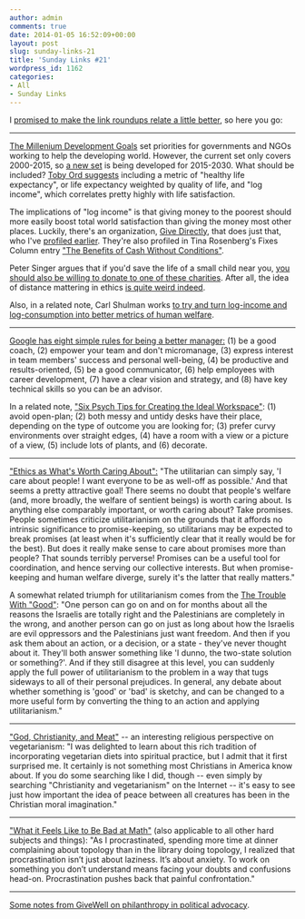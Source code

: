 ```yaml
---
author: admin
comments: true
date: 2014-01-05 16:52:09+00:00
layout: post
slug: sunday-links-21
title: 'Sunday Links #21'
wordpress_id: 1162
categories:
- All
- Sunday Links
---
```


I [promised to make the link roundups relate a little better](http://everydayutilitarian.com/essays/sunday-links-20/#comment-1284119265), so here you go:

***

[The Millenium Development Goals](https://en.wikipedia.org/wiki/Millennium_Development_Goals) set priorities for governments and NGOs working to help the developing world.  However, the current set only covers 2000-2015, so [a new set](http://www.post2015hlp.org/the-report/) is being developed for 2015-2030.  What should be included?  [Toby Ord suggests](http://givingwhatwecan.org/blog/2013-07-30/measuring-what-matters-two-key-indicators-for-the-successor-development-goals) including a metric of "healthy life expectancy", or life expectancy weighted by quality of life, and "log income", which correlates pretty highly with life satisfaction.

The implications of "log income" is that giving money to the poorest should more easily boost total world satisfaction than giving the money most other places.  Luckily, there's an organization, [Give Directly](http://www.givedirectly.org), that does just that, who I've [profiled earlier](http://www.everydayutilitarian.com/essays/givedirectly-the-best-gift-you-can-make-this-christmas/).  They're also profiled in Tina Rosenberg's Fixes Column entry ["The Benefits of Cash Without Conditions"](http://opinionator.blogs.nytimes.com/2013/08/28/the-benefits-of-cash-without-conditions).

Peter Singer argues that if you'd save the life of a small child near you, [you should also be willing to donate to one of these charities](http://www.alternet.org/story/146958/peter_singer%3A_would_you_save_the_life_of_a_child).  After all, the idea of distance mattering in ethics [is quite weird indeed](http://slatestarcodex.com/2013/05/17/newtonian-ethics/).

Also, in a related note, Carl Shulman works [to try and turn log-income and log-consumption into better metrics of human welfare](http://reflectivedisequilibrium.blogspot.com/2014/01/turning-log-consumption-into-measure-of.html).<!-- more -->

***

[Google has eight simple rules for being a better manager:](http://www.govexec.com/excellence/promising-practices/2013/01/googles-8-simple-rules-being-better-manager/60882/) (1) be a good coach, (2) empower your team and don't micromanage, (3) express interest in team members' success and personal well-being, (4) be productive and results-oriented, (5) be a good communicator, (6) help employees with career development, (7) have a clear vision and strategy, and (8) have key technical skills so you can be an advisor.

In a related note, ["Six Psych Tips for Creating the Ideal Workspace"](http://www.spring.org.uk/2013/09/6-psych-tips-for-creating-the-ideal-workspace.php): (1) avoid open-plan; (2) both messy and untidy desks have their place, depending on the type of outcome you are looking for; (3) prefer curvy environments over straight edges, (4) have a room with a view or a picture of a view, (5) include lots of plants, and (6) decorate.

***

["Ethics as What's Worth Caring About":](http://www.philosophyetc.net/2012/11/ethics-as-whats-worth-caring-about.html) "The utilitarian can simply say, 'I care about people!  I want everyone to be as well-off as possible.'  And that seems a pretty attractive goal!  There seems no doubt that people's welfare (and, more broadly, the welfare of sentient beings) is worth caring about.  Is anything else comparably important, or worth caring about?  Take promises.  People sometimes criticize utilitarianism on the grounds that it affords no intrinsic significance to promise-keeping, so utilitarians may be expected to break promises (at least when it's sufficiently clear that it really would be for the best).  But does it really make sense to care about promises more than people?  That sounds terribly perverse!  Promises can be a useful tool for coordination, and hence serving our collective interests.  But when promise-keeping and human welfare diverge, surely it's the latter that really matters."

A somewhat related triumph for utilitarianism comes from the [The Trouble With "Good"](http://lesswrong.com/lw/bk/the_trouble_with_good/): "One person can go on and on for months about all the reasons the Israelis are totally right and the Palestinians are completely in the wrong, and another person can go on just as long about how the Israelis are evil oppressors and the Palestinians just want freedom. And then if you ask them about an action, or a decision, or a state - they've never thought about it. They'll both answer something like 'I dunno, the two-state solution or something?'. And if they still disagree at this level, you can suddenly apply the full power of utilitarianism to the problem in a way that tugs sideways to all of their personal prejudices.  In general, any debate about whether something is 'good' or 'bad' is sketchy, and can be changed to a more useful form by converting the thing to an action and applying utilitarianism."

***

["God, Christianity, and Meat"](http://www.huffingtonpost.com/kathy-freston/religion-vegetarianism-_b_3874652.html?utm_hp_ref=tw) -- an interesting religious perspective on vegetarianism: "I was delighted to learn about this rich tradition of incorporating vegetarian diets into spiritual practice, but I admit that it first surprised me. It certainly is not something most Christians in America know about. If you do some searching like I did, though -- even simply by searching "Christianity and vegetarianism" on the Internet -- it's easy to see just how important the idea of peace between all creatures has been in the Christian moral imagination."

***

["What it Feels Like to Be Bad at Math"](http://mathwithbaddrawings.com/2013/04/25/were-all-bad-at-math-1-i-feel-stupid-too/) (also applicable to all other hard subjects and things): "As I procrastinated, spending more time at dinner complaining about topology than in the library doing topology, I realized that procrastination isn’t just about laziness. It’s about anxiety. To work on something you don’t understand means facing your doubts and confusions head-on. Procrastination pushes back that painful confrontation."

***

[Some notes from GiveWell on philanthropy in political advocacy](http://www.givewell.org/files/conversations/Gara%20LaMarche%20-%20May%20and%20June%202013%20(public).pdf).
